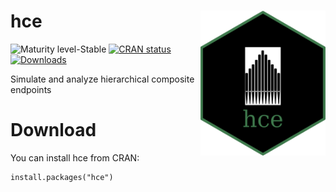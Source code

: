 # hce <img src="man/figures/logo.png" align="right" width="200" />

![Maturity level-Stable](https://img.shields.io/badge/Maturity%20Level-Stable-orange)
[![CRAN status](https://www.r-pkg.org/badges/version/hce)](https://CRAN.R-project.org/package=hce)
[![Downloads](https://cranlogs.r-pkg.org/badges/hce)](https://CRAN.R-project.org/package=hce)

Simulate and analyze hierarchical composite endpoints

# Download

You can install hce from CRAN:

```
install.packages("hce")
```

